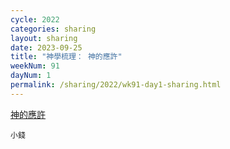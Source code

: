 ```yaml
---
cycle: 2022
categories: sharing
layout: sharing
date: 2023-09-25
title: "神學梳理： 神的應許"
weekNum: 91
dayNum: 1
permalink: /sharing/2022/wk91-day1-sharing.html
---
```


[ 神的應許](https://eccseattle.github.io/media/sharing/2022/wk091/2023-09-25-bin.m4a)

`小錢`
